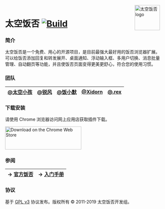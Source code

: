 <img src="https://raw.githubusercontent.com/ispacekid/space-fanfou/master/static/icons/icon-256.png" alt="太空饭否 logo" align="right" width="82px" />

# 太空饭否 [![Build](https://badgen.now.sh/circleci/github/ispacekid/space-fanfou)](https://circleci.com/gh/ispacekid/space-fanfou/tree/master)

### 简介

太空饭否是一个免费、用心的开源项目，是目前最强大最好用的饭否浏览器扩展。可以给饭否添加回复和转发展开、桌面通知、浮动输入框、多用户切换、消息批量管理、自动翻页等功能，并且使饭否页面变得更美更舒心，符合您的使用习惯。

### 团队

<!-- Generated by https://jakebathman.github.io/Markdown-Table-Generator/ -->
<!-- [@太空小孩](https://fanfou.com/anegie),[@锐风](https://fanfou.com/ruif),[@饭小默](https://fanfou.com/lito),[@Xidorn](https://fanfou.com/xidorn),[@.rex](https://fanfou.com/zhasm) -->
**[@太空小孩](https://fanfou.com/anegie)**|**[@锐风](https://fanfou.com/ruif)**|**[@饭小默](https://fanfou.com/lito)**|**[@Xidorn](https://fanfou.com/xidorn)**|**[@.rex](https://fanfou.com/zhasm)**
:-----:|:-----:|:-----:|:-----:|:-----:

### 下载安装

请使用 Chrome 浏览器访问网上应用店获取插件下载。

<a href="https://chrome.google.com/webstore/detail/mfofmcdbaeajgdeihmcjjohmhepcdcol">
  <img src="https://raw.githubusercontent.com/ispacekid/space-fanfou/master/media/chrome-web-store-badge" alt="Download on the Chrome Web Store" width="248px" height="75px" />
</a>

### 参阅

<!-- Generated by https://jakebathman.github.io/Markdown-Table-Generator/ -->
<!-- → [官方饭否](https://fanfou.com/spacefanfou),→ [入门手册](https://spacekid.me/spacefanfou/) -->
**→ [官方饭否](https://fanfou.com/spacefanfou)**|**→ [入门手册](https://spacekid.me/spacefanfou/)**
:-----:|:-----:

### 协议

基于 [GPL v3](COPYING) 协议发布。版权所有 &copy; 2011-2019 太空饭否开发组。
